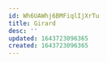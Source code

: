 ```yaml
---
id: Wh6UAWhj6BMFiqlIjXrTu
title: Girard
desc: ''
updated: 1643723096365
created: 1643723096365
---
```


